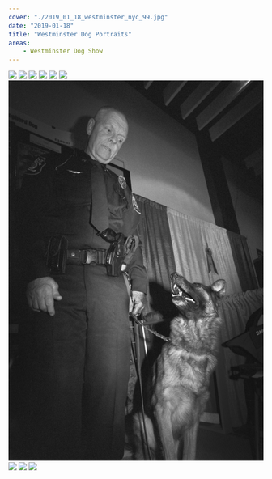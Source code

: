 ```yaml
---
cover: "./2019_01_18_westminster_nyc_99.jpg"
date: "2019-01-18"
title: "Westminster Dog Portraits"
areas:
    - Westminster Dog Show
---
```


![](./2019_01_18_westminster_nyc_94.jpg)
![](./2019_01_18_westminster_nyc_95.jpg)
![](./2019_01_18_westminster_nyc_96.jpg)
![](./2019_01_18_westminster_nyc_98.jpg)
![](./2019_01_18_westminster_nyc_117.jpg)
![](./2019_01_18_westminster_nyc_109.jpg)
![](./2019_01_18_westminster_nyc_111.jpg)
![](./2019_01_18_westminster_nyc_112.jpg)
![](./2019_01_18_westminster_nyc_114.jpg)
![](./2019_01_18_westminster_nyc_116.jpg)
